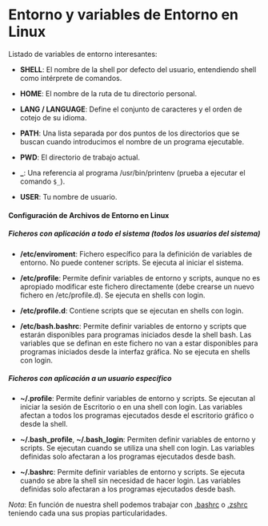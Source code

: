 
# Entorno y variables de Entorno en Linux

Listado de variables de entorno interesantes:

- **SHELL**: El nombre de la shell por defecto del usuario, entendiendo shell como intérprete de comandos.

- **HOME**: El nombre de la ruta de tu directorio personal.

- **LANG / LANGUAGE**: Define el conjunto de caracteres y el orden de cotejo de su idioma.

- **PATH**: Una lista separada por dos puntos de los directorios que se buscan cuando introducimos el nombre de un programa ejecutable.

- **PWD**: El directorio de trabajo actual.

- **\_**: Una referencia al programa /usr/bin/printenv (prueba a ejecutar el comando `$_`).

- **USER**: Tu nombre de usuario.

#### Configuración de Archivos de Entorno en Linux

##### Ficheros con aplicación a todo el sistema (todos los usuarios del sistema)

- **/etc/enviroment**: Fichero específico para la definición de variables de entorno. No puede contener scripts. Se ejecuta al iniciar el sistema.

- **/etc/profile**: Permite definir variables de entorno y scripts, aunque no es apropiado modificar este fichero directamente (debe crearse un nuevo fichero en /etc/profile.d). Se ejecuta en shells con login.

- **/etc/profile.d**: Contiene scripts que se ejecutan en shells con login.

- **/etc/bash.bashrc**: Permite definir variables de entorno y scripts que estarán disponibles para programas iniciados desde la shell bash. Las variables que se definan en este fichero no van a estar disponibles para programas iniciados desde la interfaz gráfica. No se ejecuta en shells con login.

##### Ficheros con aplicación a un usuario específico

- **~/.profile**: Permite definir variables de entorno y scripts. Se ejecutan al iniciar la sesión de Escritorio o en una shell con login. Las variables afectan a todos los programas ejecutados desde el escritorio gráfico o desde la shell.

- **~/.bash_profile**, **~/.bash_login**: Permiten definir variables de entorno y scripts. Se ejecutan cuando se utiliza una shell con login. Las variables definidas solo afectaran a los programas ejecutados desde bash.

- **~/.bashrc**: Permite definir variables de entorno y scripts. Se ejecuta cuando se abre la shell sin necesidad de hacer login. Las variables definidas solo afectaran a los programas ejecutados desde bash.

_*Nota*_: En función de nuestra shell podemos trabajar con [.bashrc](https://www.compuhoy.com/que-es-bashrc-en-linux/) o [.zshrc](https://respontodo.com/que-es-zsh-y-por-que-deberia-usarlo-en-lugar-de-bash/) teniendo cada una sus propias particularidades.